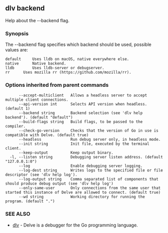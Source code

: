 ## dlv backend

Help about the --backend flag.

### Synopsis


The --backend flag specifies which backend should be used, possible values
are:

	default		Uses lldb on macOS, native everywhere else.
	native		Native backend.
	lldb		Uses lldb-server or debugserver.
	rr		Uses mozilla rr (https://github.com/mozilla/rr).



### Options inherited from parent commands

```
      --accept-multiclient   Allows a headless server to accept multiple client connections.
      --api-version int      Selects API version when headless. (default 1)
      --backend string       Backend selection (see 'dlv help backend'). (default "default")
      --build-flags string   Build flags, to be passed to the compiler.
      --check-go-version     Checks that the version of Go in use is compatible with Delve. (default true)
      --headless             Run debug server only, in headless mode.
      --init string          Init file, executed by the terminal client.
      --keep-output          Keep output binary.
  -l, --listen string        Debugging server listen address. (default "127.0.0.1:0")
      --log                  Enable debugging server logging.
      --log-dest string      Writes logs to the specified file or file descriptor (see 'dlv help log').
      --log-output string    Comma separated list of components that should produce debug output (see 'dlv help log')
      --only-same-user       Only connections from the same user that started this instance of Delve are allowed to connect. (default true)
      --wd string            Working directory for running the program. (default ".")
```

### SEE ALSO
* [dlv](dlv.md)	 - Delve is a debugger for the Go programming language.

